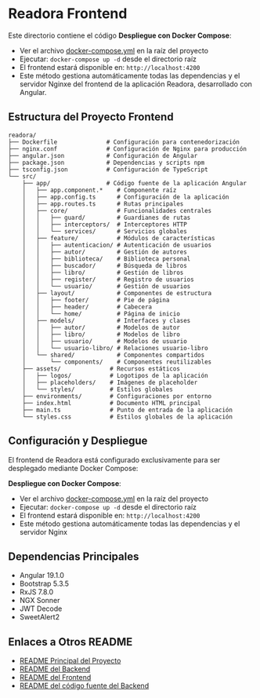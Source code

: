 # Readora Frontend

Este directorio contiene el código **Despliegue con Docker Compose**:

- Ver el archivo [docker-compose.yml](/docker-compose.yml) en la raíz del proyecto
- Ejecutar: `docker-compose up -d` desde el directorio raíz
- El frontend estará disponible en: `http://localhost:4200`
- Este método gestiona automáticamente todas las dependencias y el servidor Nginxe del frontend de la aplicación Readora, desarrollado con Angular.

## Estructura del Proyecto Frontend

```
readora/
├── Dockerfile              # Configuración para contenedorización
├── nginx.conf              # Configuración de Nginx para producción
├── angular.json            # Configuración de Angular
├── package.json            # Dependencias y scripts npm
├── tsconfig.json           # Configuración de TypeScript
└── src/
    ├── app/                # Código fuente de la aplicación Angular
    │   ├── app.component.*    # Componente raíz
    │   ├── app.config.ts      # Configuración de la aplicación
    │   ├── app.routes.ts      # Rutas principales
    │   ├── core/              # Funcionalidades centrales
    │   │   ├── guard/         # Guardianes de rutas
    │   │   ├── interceptors/  # Interceptores HTTP
    │   │   └── services/      # Servicios globales
    │   ├── feature/           # Módulos de características
    │   │   ├── autenticacion/ # Autenticación de usuarios
    │   │   ├── autor/         # Gestión de autores
    │   │   ├── biblioteca/    # Biblioteca personal
    │   │   ├── buscador/      # Búsqueda de libros
    │   │   ├── libro/         # Gestión de libros
    │   │   ├── register/      # Registro de usuarios
    │   │   └── usuario/       # Gestión de usuarios
    │   ├── layout/            # Componentes de estructura
    │   │   ├── footer/        # Pie de página
    │   │   ├── header/        # Cabecera
    │   │   └── home/          # Página de inicio
    │   ├── models/            # Interfaces y clases
    │   │   ├── autor/         # Modelos de autor
    │   │   ├── libro/         # Modelos de libro
    │   │   ├── usuario/       # Modelos de usuario
    │   │   └── usuario-libro/ # Relaciones usuario-libro
    │   └── shared/            # Componentes compartidos
    │       └── components/    # Componentes reutilizables
    ├── assets/              # Recursos estáticos
    │   ├── logos/           # Logotipos de la aplicación
    │   ├── placeholders/    # Imágenes de placeholder
    │   └── styles/          # Estilos globales
    ├── environments/        # Configuraciones por entorno
    ├── index.html           # Documento HTML principal
    ├── main.ts              # Punto de entrada de la aplicación
    └── styles.css           # Estilos globales de la aplicación
```

## Configuración y Despliegue

El frontend de Readora está configurado exclusivamente para ser desplegado mediante Docker Compose:

**Despliegue con Docker Compose**:
- Ver el archivo [docker-compose.yml](/docker-compose.yml) en la raíz del proyecto
- Ejecutar: `docker-compose up -d` desde el directorio raíz
- El frontend estará disponible en: `http://localhost:4200`
- Este método gestiona automáticamente todas las dependencias y el servidor Nginx

## Dependencias Principales

- Angular 19.1.0
- Bootstrap 5.3.5
- RxJS 7.8.0
- NGX Sonner
- JWT Decode
- SweetAlert2

## Enlaces a Otros README

- [README Principal del Proyecto](/README.md)
- [README del Backend](/TFG_Readora_Backend/README.md)
- [README del Frontend](/TFG_Readora_Frontend/README.md)
- [README del código fuente del Backend](/TFG_Readora_Backend/src/README.md)
